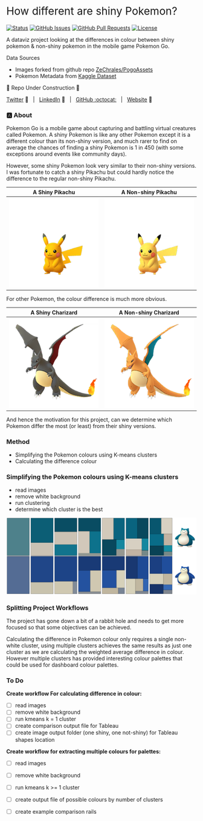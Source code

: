 <h1 style="font-weight:normal"> 
  How different are shiny Pokemon? 
</h1>

[![Status](https://www.repostatus.org/badges/latest/wip.svg)]() [![GitHub Issues](https://img.shields.io/github/issues/wjsutton/pogo_shiny_colour_difference.svg)](https://github.com/wjsutton/pogo_shiny_colour_difference/issues) [![GitHub Pull Requests](https://img.shields.io/github/issues-pr/wjsutton/pogo_shiny_colour_difference.svg)](https://github.com/wjsutton/pogo_shiny_colour_difference/pulls) [![License](https://img.shields.io/badge/license-MIT-blue.svg)](/LICENSE)

A dataviz project looking at the differences in colour between shiny pokemon & non-shiny pokemon in the mobile game Pokemon Go.

Data Sources
 - Images forked from github repo [ZeChrales/PogoAssets](https://github.com/ZeChrales/PogoAssets)
 - Pokemon Metadata from [Kaggle Dataset](https://www.kaggle.com/rounakbanik/pokemon)

:construction: Repo Under Construction :construction: 

[Twitter][Twitter] :speech_balloon:&nbsp;&nbsp;&nbsp;|&nbsp;&nbsp;&nbsp;[LinkedIn][LinkedIn] :necktie:&nbsp;&nbsp;&nbsp;|&nbsp;&nbsp;&nbsp;[GitHub :octocat:][GitHub]&nbsp;&nbsp;&nbsp;|&nbsp;&nbsp;&nbsp;[Website][Website] :link:

<!--/div-->

<!--
Quick Link 
-->

[Twitter]:https://twitter.com/WJSutton12
[LinkedIn]:https://www.linkedin.com/in/will-sutton-14711627/
[GitHub]:https://github.com/wjsutton
[Website]:https://wjsutton.github.io/

### :a: About

Pokemon Go is a mobile game about capturing and battling virtual creatures called Pokemon. A shiny Pokemon is like any other Pokemon except it is a different colour than its non-shiny version, and much rarer to find on average the chances of finding a shiny Pokemon is 1 in 450 (with some exceptions around events like community days).

However, some shiny Pokemon look very similar to their non-shiny versions. I was fortunate to catch a shiny Pikachu but could hardly notice the difference to the regular non-shiny Pikachu.

A Shiny Pikachu | A Non-shiny Pikachu
:-------------------------:|:-------------------------:|
![](pokemon_icons/pokemon_icon_025_00_shiny.png) | ![](pokemon_icons/pokemon_icon_025_00.png)

For other Pokemon, the colour difference is much more obvious.

A Shiny Charizard | A Non-shiny Charizard
:-------------------------:|:-------------------------:|
![](pokemon_icons/pokemon_icon_006_00_shiny.png) | ![](pokemon_icons/pokemon_icon_006_00.png)

And hence the motivation for this project, can we determine which Pokemon differ the most (or least) from their shiny versions.

### Method 

- Simplifying the Pokemon colours using K-means clusters
- Calculating the difference colour

### Simplifying the Pokemon colours using K-means clusters

- read images
- remove white background
- run clustering
- determine which cluster is the best

![](143_Snorlax_shiny_comparison.png)


### Splitting Project Workflows

The project has gone down a bit of a rabbit hole and needs to get more focused so that some objectives can be achieved. 

Calculating the difference in Pokemon colour only requires a single non-white cluster, using multiple clusters achieves the same results as just one cluster as we are calculating the weighted average difference in colour. However multiple clusters has provided interesting colour palettes that could be used for dashboard colour palettes.

###  To Do

**Create workflow For calculating difference in colour:**

- [ ] read images
- [ ] remove white background
- [ ] run kmeans k = 1 cluster 
- [ ] create comparison output file for Tableau
- [ ] create image output folder (one shiny, one not-shiny) for Tableau shapes location

**Create workflow for extracting multiple colours for palettes:**

- [ ] read images
- [ ] remove white background
- [ ] run kmeans k >= 1 cluster 
- [ ] create output file of possible colours by number of clusters
- [ ] create example comparison rails

